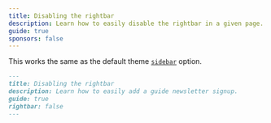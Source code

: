 ```yaml
---
title: Disabling the rightbar
description: Learn how to easily disable the rightbar in a given page.
guide: true
sponsors: false
---
```


This works the same as the default theme [`sidebar`](https://v2.vuepress.vuejs.org/reference/default-theme/frontmatter.html#sidebar) option.

```md
---
title: Disabling the rightbar
description: Learn how to easily add a guide newsletter signup.
guide: true
rightbar: false
---
```
